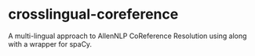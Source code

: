 # crosslingual-coreference
A multi-lingual approach to AllenNLP CoReference Resolution using along with a wrapper for spaCy.
